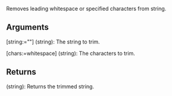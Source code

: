 Removes leading whitespace or specified characters from string.

## Arguments

[string:=""] (string): The string to trim.

[chars:=whitespace] (string): The characters to trim.


## Returns

(string): Returns the trimmed string.
